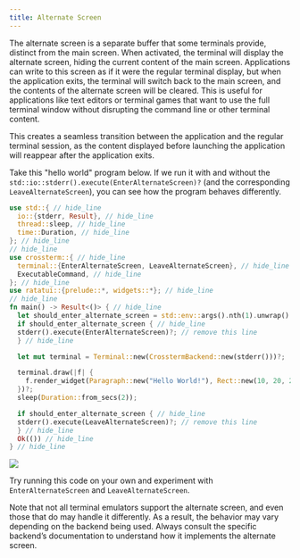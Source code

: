 ```yaml
---
title: Alternate Screen
---
```


The alternate screen is a separate buffer that some terminals provide, distinct from the main
screen. When activated, the terminal will display the alternate screen, hiding the current content
of the main screen. Applications can write to this screen as if it were the regular terminal
display, but when the application exits, the terminal will switch back to the main screen, and the
contents of the alternate screen will be cleared. This is useful for applications like text editors
or terminal games that want to use the full terminal window without disrupting the command line or
other terminal content.

This creates a seamless transition between the application and the regular terminal session, as the
content displayed before launching the application will reappear after the application exits.

Take this "hello world" program below. If we run it with and without the
`std::io::stderr().execute(EnterAlternateScreen)?` (and the corresponding `LeaveAlternateScreen`),
you can see how the program behaves differently.

```rust
use std::{ // hide_line
  io::{stderr, Result}, // hide_line
  thread::sleep, // hide_line
  time::Duration, // hide_line
}; // hide_line
// hide_line
use crossterm::{ // hide_line
  terminal::{EnterAlternateScreen, LeaveAlternateScreen}, // hide_line
  ExecutableCommand, // hide_line
}; // hide_line
use ratatui::{prelude::*, widgets::*}; // hide_line
// hide_line
fn main() -> Result<()> { // hide_line
  let should_enter_alternate_screen = std::env::args().nth(1).unwrap().parse::<bool>().unwrap(); // hide_line
  if should_enter_alternate_screen { // hide_line
  stderr().execute(EnterAlternateScreen)?; // remove this line
  } // hide_line

  let mut terminal = Terminal::new(CrosstermBackend::new(stderr()))?;

  terminal.draw(|f| {
    f.render_widget(Paragraph::new("Hello World!"), Rect::new(10, 20, 20, 1));
  })?;
  sleep(Duration::from_secs(2));

  if should_enter_alternate_screen { // hide_line
  stderr().execute(LeaveAlternateScreen)?; // remove this line
  } // hide_line
  Ok(()) // hide_line
} // hide_line
```

<!--
Output ./demo.gif

Set FontSize 18
Set Width 1200
Set Height 800
Set Theme "Catppuccin Mocha"

Type "# WITH Alternate Screen"
Enter
Type "# Cursor is here before program starts"
Enter

Sleep 5s

Type "cargo run -- true"
Enter
Sleep 5s

Type "# Cursor is here after program completes"
Enter

Sleep 5s

# Type "reset"

# Enter

# Sleep 2s

Type "# WITHOUT Alternate Screen"
Enter
Type "# Cursor is here before program starts"
Enter

Sleep 5s

Type "cargo run -- false"
Enter
Sleep 5s

Type "# Cursor is here after program completes"
Enter

Sleep 5s
-->

![](https://user-images.githubusercontent.com/1813121/272299743-f666980f-93b8-40d4-a979-1fce26d0f84a.gif)

Try running this code on your own and experiment with `EnterAlternateScreen` and
`LeaveAlternateScreen`.

Note that not all terminal emulators support the alternate screen, and even those that do may handle
it differently. As a result, the behavior may vary depending on the backend being used. Always
consult the specific backend’s documentation to understand how it implements the alternate screen.
